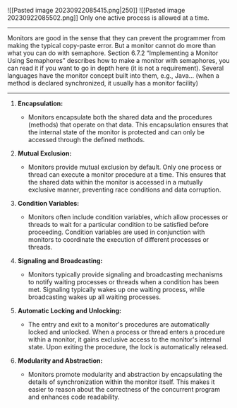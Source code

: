 ![[Pasted image 20230922085415.png|250]]
![[Pasted image 20230922085502.png]]
Only one active process is allowed at a time.

***

Monitors are good in the sense that they can prevent the programmer from making the typical copy-paste error.
But a monitor cannot do more than what you can do with semaphore.
Section 6.7.2 “Implementing a Monitor Using Semaphores” describes how to make a monitor with semaphores, you can read it if you want to go in depth here (it is not a requirement).
Several languages have the monitor concept built into them, e.g., Java…
(when a method is declared synchronized, it usually has a monitor facility)

***
1. **Encapsulation:**
    
    - Monitors encapsulate both the shared data and the procedures (methods) that operate on that data. This encapsulation ensures that the internal state of the monitor is protected and can only be accessed through the defined methods.
2. **Mutual Exclusion:**
    
    - Monitors provide mutual exclusion by default. Only one process or thread can execute a monitor procedure at a time. This ensures that the shared data within the monitor is accessed in a mutually exclusive manner, preventing race conditions and data corruption.
3. **Condition Variables:**
    
    - Monitors often include condition variables, which allow processes or threads to wait for a particular condition to be satisfied before proceeding. Condition variables are used in conjunction with monitors to coordinate the execution of different processes or threads.
4. **Signaling and Broadcasting:**
    
    - Monitors typically provide signaling and broadcasting mechanisms to notify waiting processes or threads when a condition has been met. Signaling typically wakes up one waiting process, while broadcasting wakes up all waiting processes.
5. **Automatic Locking and Unlocking:**
    
    - The entry and exit to a monitor's procedures are automatically locked and unlocked. When a process or thread enters a procedure within a monitor, it gains exclusive access to the monitor's internal state. Upon exiting the procedure, the lock is automatically released.
6. **Modularity and Abstraction:**
    
    - Monitors promote modularity and abstraction by encapsulating the details of synchronization within the monitor itself. This makes it easier to reason about the correctness of the concurrent program and enhances code readability.